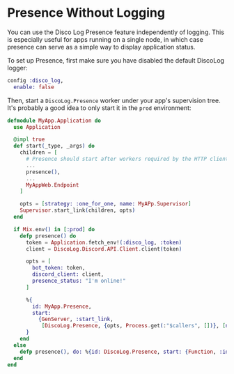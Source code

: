 # Presence Without Logging

You can use the Disco Log Presence feature independently of logging. This is
especially useful for apps running on a single node, in which case presence can
serve as a simple way to display application status.

To set up Presence, first make sure you have disabled the default DiscoLog logger:

```elixir
config :disco_log,
  enable: false
```

Then, start a `DiscoLog.Presence` worker under your app's supervision tree. It's
probably a good idea to only start it in the `prod` environment:

```elixir
defmodule MyApp.Application do
  use Application

  @impl true
  def start(_type, _args) do
    children = [
      # Presence should start after workers required by the HTTP client (e.g. Finch pool)
      ...
      presence(),
      ...
      MyAppWeb.Endpoint
    ]

    opts = [strategy: :one_for_one, name: MyAPp.Supervisor]
    Supervisor.start_link(children, opts)
  end

  if Mix.env() in [:prod] do
    defp presence() do 
      token = Application.fetch_env!(:disco_log, :token)
      client = DiscoLog.Discord.API.Client.client(token)

      opts = [
        bot_token: token,
        discord_client: client,
        presence_status: "I'm online!"
      ]

      %{
        id: MyApp.Presence,
        start:
          {GenServer, :start_link,
           [DiscoLog.Presence, {opts, Process.get(:"$callers", [])}, [name: MyApp.Presence]]}
      }
    end
  else
    defp presence(), do: %{id: DiscoLog.Presence, start: {Function, :identity, [:ignore]}}
  end
end
```